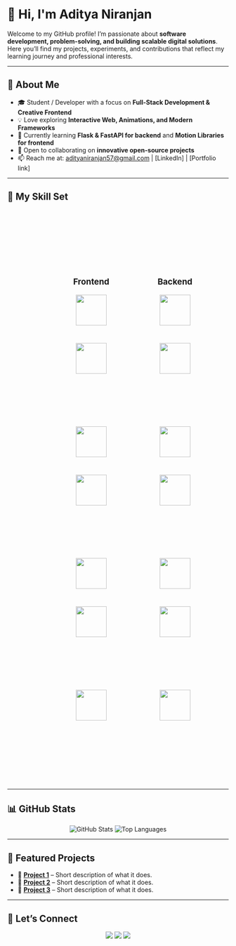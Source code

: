 # 👋 Hi, I'm Aditya Niranjan

Welcome to my GitHub profile!
I’m passionate about **software development, problem-solving, and building scalable digital solutions**.
Here you’ll find my projects, experiments, and contributions that reflect my learning journey and professional interests.

---

## 🚀 About Me
- 🎓 Student / Developer with a focus on **Full-Stack Development & Creative Frontend**
- 💡 Love exploring **Interactive Web, Animations, and Modern Frameworks**
- 🌱 Currently learning **Flask & FastAPI for backend** and **Motion Libraries for frontend**
- 🤝 Open to collaborating on **innovative open-source projects**
- 📫 Reach me at: adityaniranjan57@gmail.com | [LinkedIn] | [Portfolio link]

---
## 🧩 My Skill Set

<div align="center" style="width: 100%; padding: 40px 60px; box-sizing: border-box;">

<table width="100%" style="border-collapse: separate; border-spacing: 70px; table-layout: fixed;">

<tr>

<!-- Frontend -->
<td width="33%" align="center" valign="top" style="padding: 0 20px;">
<h3>Frontend</h3>
<p style="display: flex; flex-wrap: wrap; justify-content: center; gap: 40px 40px;">
  <img src="https://skillicons.dev/icons?i=html" width="70" />
  <img src="https://skillicons.dev/icons?i=css" width="70" /><br><br>
  
  <img src="https://skillicons.dev/icons?i=js" width="70" />
  <img src="https://skillicons.dev/icons?i=react" width="70" /><br><br>
  
  <img src="https://skillicons.dev/icons?i=tailwind" width="70" />
  <img src="https://skillicons.dev/icons?i=bootstrap" width="70" /><br><br>
  
  <img src="https://skillicons.dev/icons?i=figma" width="70" />
</p>
</td>

<!-- Backend -->
<td width="33%" align="center" valign="top" style="padding: 0 20px;">
<h3>Backend</h3>
<p style="display: flex; flex-wrap: wrap; justify-content: center; gap: 40px 40px;">
  <img src="https://skillicons.dev/icons?i=nodejs" width="70" />
  <img src="https://skillicons.dev/icons?i=express" width="70" /><br><br>
  
  <img src="https://skillicons.dev/icons?i=python" width="70" />
  <img src="https://skillicons.dev/icons?i=flask" width="70" /><br><br>
  
  <img src="https://skillicons.dev/icons?i=fastapi" width="70" />
  <img src="https://skillicons.dev/icons?i=mongodb" width="70" /><br><br>
  
  <img src="https://skillicons.dev/icons?i=mysql" width="70" />
</p>
</td>

<!-- Tools & Animation -->
<td width="33%" align="center" valign="top" style="padding: 0 20px;">
<h3>Tools & Animation</h3>
<p style="display: flex; flex-wrap: wrap; justify-content: center; gap: 40px 40px;">
  <img src="https://skillicons.dev/icons?i=threejs" width="70" />
  <img src="https://skillicons.dev/icons?i=git" width="70" /><br><br>
  
  <img src="https://skillicons.dev/icons?i=github" width="70" />
  <img src="https://skillicons.dev/icons?i=linux" width="70" /><br><br>
  
  <img src="https://skillicons.dev/icons?i=vscode" width="70" />
</p>
</td>

</tr>
</table>
</div>


---

## 📊 GitHub Stats

<p align="center">
  <img src="https://github-readme-stats.vercel.app/api?username=yourusername&show_icons=true&theme=radical&hide_border=true" alt="GitHub Stats" />
  <img src="https://github-readme-stats.vercel.app/api/top-langs/?username=yourusername&layout=compact&theme=radical&hide_border=true" alt="Top Languages" />
</p>

---

## 🌟 Featured Projects
- 🔗 [**Project 1**](https://github.com/yourusername/project-1) – Short description of what it does.
- 🔗 [**Project 2**](https://github.com/yourusername/project-2) – Short description of what it does.
- 🔗 [**Project 3**](https://github.com/yourusername/project-3) – Short description of what it does.

---

## 🤝 Let’s Connect
<p align="center">
  <a href="https://www.linkedin.com/in/your-linkedin/"><img src="https://img.shields.io/badge/LinkedIn-0A66C2?style=for-the-badge&logo=linkedin&logoColor=white" /></a>
  <a href="mailto:adityaniranjan57@gmail.com"><img src="https://img.shields.io/badge/Email-D14836?style=for-the-badge&logo=gmail&logoColor=white" /></a>
  <a href="https://yourportfolio.com"><img src="https://img.shields.io/badge/Portfolio-000000?style=for-the-badge&logo=vercel&logoColor=white" /></a>
</p>
